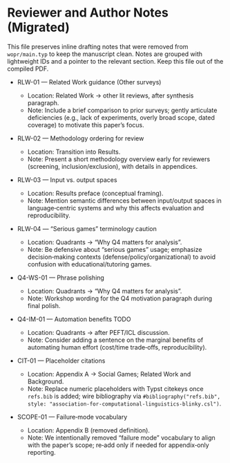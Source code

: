 # Reviewer and Author Notes (Migrated)

This file preserves inline drafting notes that were removed from `wopr/main.typ` to keep the manuscript clean. Notes are grouped with lightweight IDs and a pointer to the relevant section. Keep this file out of the compiled PDF.

- RLW-01 — Related Work guidance (Other surveys)
  - Location: Related Work → other lit reviews, after synthesis paragraph.
  - Note: Include a brief comparison to prior surveys; gently articulate deficiencies (e.g., lack of experiments, overly broad scope, dated coverage) to motivate this paper’s focus.

- RLW-02 — Methodology ordering for review
  - Location: Transition into Results.
  - Note: Present a short methodology overview early for reviewers (screening, inclusion/exclusion), with details in appendices.

- RLW-03 — Input vs. output spaces
  - Location: Results preface (conceptual framing).
  - Note: Mention semantic differences between input/output spaces in language‑centric systems and why this affects evaluation and reproducibility.

- RLW-04 — “Serious games” terminology caution
  - Location: Quadrants → “Why Q4 matters for analysis”.
  - Note: Be defensive about “serious games” usage; emphasize decision‑making contexts (defense/policy/organizational) to avoid confusion with educational/tutoring games.

- Q4-WS-01 — Phrase polishing
  - Location: Quadrants → “Why Q4 matters for analysis”.
  - Note: Workshop wording for the Q4 motivation paragraph during final polish.

- Q4-IM-01 — Automation benefits TODO
  - Location: Quadrants → after PEFT/ICL discussion.
  - Note: Consider adding a sentence on the marginal benefits of automating human effort (cost/time trade‑offs, reproducibility).

- CIT-01 — Placeholder citations
  - Location: Appendix A → Social Games; Related Work and Background.
  - Note: Replace numeric placeholders with Typst citekeys once `refs.bib` is added; wire bibliography via `#bibliography("refs.bib", style: "association-for-computational-linguistics-blinky.csl")`.

- SCOPE-01 — Failure‑mode vocabulary
  - Location: Appendix B (removed definition).
  - Note: We intentionally removed “failure mode” vocabulary to align with the paper’s scope; re‑add only if needed for appendix‑only reporting.

